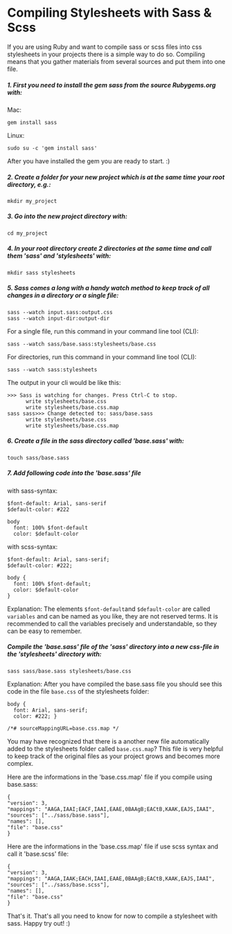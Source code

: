 # Compiling Stylesheets with Sass & Scss

If you are using Ruby and want to compile sass or scss files into css stylesheets in your projects there is a simple way to do so. Compiling means that you gather materials from several sources and put them into one file.

##### 1. First you need to install the gem sass from the source Rubygems.org with:

Mac:
```
gem install sass
```
Linux:
```
sudo su -c 'gem install sass'
```

After you have installed the gem you are ready to start. :)

##### 2. Create a folder for your new project which is at the same time your root directory, e.g.:

```
mkdir my_project
```

##### 3. Go into the new project directory with:

```
cd my_project
```

##### 4. In your root directory create 2 directories at the same time and call them 'sass' and 'stylesheets' with:

`mkdir sass stylesheets`

##### 5. Sass comes a long with a handy watch method to keep track of all changes in a directory or a single file:

```
sass --watch input.sass:output.css
sass --watch input-dir:output-dir
```

For a single file, run this command in your command line tool (CLI):
```
sass --watch sass/base.sass:stylesheets/base.css
```
For directories, run this command in your command line tool (CLI):
```
sass --watch sass:stylesheets
```
The output in your cli would be like this:

```
>>> Sass is watching for changes. Press Ctrl-C to stop.
      write stylesheets/base.css
      write stylesheets/base.css.map
sass sass>>> Change detected to: sass/base.sass
      write stylesheets/base.css
      write stylesheets/base.css.map
```

##### 6. Create a file in the sass directory called 'base.sass' with:

```
touch sass/base.sass
```

##### 7. Add following code into the 'base.sass' file

with sass-syntax:

```
$font-default: Arial, sans-serif
$default-color: #222

body
  font: 100% $font-default
  color: $default-color
```

with scss-syntax:
```
$font-default: Arial, sans-serif;
$default-color: #222;

body {
  font: 100% $font-default;
  color: $default-color
}
```

Explanation: The elements `$font-default`and `$default-color` are called `variables` and can be named as you like, they are not reserved terms. It is recommended to call the variables precisely and understandable, so they can be easy to remember.

##### Compile the 'base.sass' file of the 'sass' directory into a new css-file in the 'stylesheets' directory with:

```
sass sass/base.sass stylesheets/base.css
```

Explanation: After you have compiled the base.sass file you should see this code in the file `base.css` of the stylesheets folder:

```
body {
  font: Arial, sans-serif;
  color: #222; }

/*# sourceMappingURL=base.css.map */
```

You may have recognized that there is a another new file automatically added to the stylesheets folder called `base.css.map`? This file is very helpful to keep track of the original files as your project grows and becomes more complex.

Here are the informations in the 'base.css.map' file if you compile using base.sass:
```
{
"version": 3,
"mappings": "AAGA,IAAI;EACF,IAAI,EAAE,0BAAgB;EACtB,KAAK,EAJS,IAAI",
"sources": ["../sass/base.sass"],
"names": [],
"file": "base.css"
}
```

Here are the informations in the 'base.css.map' file if use scss syntax and call it 'base.scss' file:
```
{
"version": 3,
"mappings": "AAGA,IAAK;EACH,IAAI,EAAE,0BAAgB;EACtB,KAAK,EAJS,IAAI",
"sources": ["../sass/base.scss"],
"names": [],
"file": "base.css"
}
```

That's it. That's all you need to know for now to compile a stylesheet with sass. Happy try out! :)
